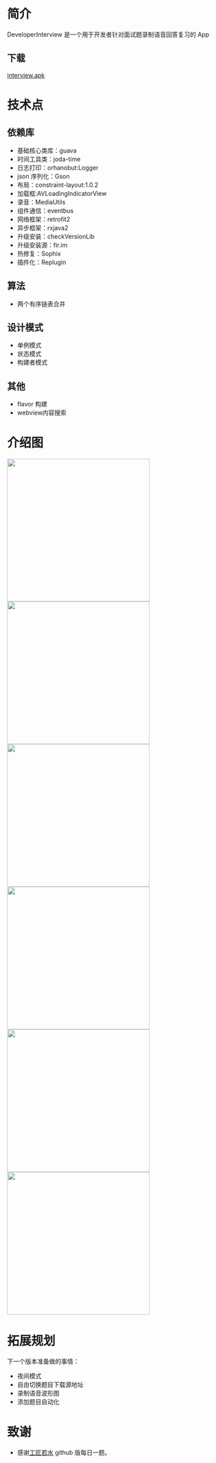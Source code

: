 # 简介
DeveloperInterview 是一个用于开发者针对面试题录制语音回答复习的 App

## 下载
[interview.apk](https://fir.im/interview)

# 技术点
## 依赖库
 - 基础核心类库：guava
 - 时间工具类：joda-time
 - 日志打印：orhanobut:Logger
 - json 序列化：Gson
 - 布局：constraint-layout:1.0.2
 - 加载框:AVLoadingIndicatorView
 - 录音：MediaUtils
 - 组件通信：eventbus
 - 网络框架：retrofit2
 - 异步框架：rxjava2
 - 升级安装：checkVersionLib
 - 升级安装源：fir.im
 - 热修复：Sophix
 - 插件化：Replugin

## 算法
 - 两个有序链表合并

## 设计模式
 - 单例模式
 - 状态模式
 - 构建者模式

## 其他
 - flavor 构建
 - webview内容搜索

# 介绍图
<div>
    <div style="display:inline;"><img src="images/1.png" width="332"></div>
    <div style="display:inline;"><img src="images/2.png" width="332"></div> 
</div>
<div>
    <div style="display:inline;"><img src="images/3.png" width="332"></div>
    <div style="display:inline;"><img src="images/4.png" width="332"></div> 
</div>
<div>
    <div style="display:inline;"><img src="images/5.png" width="332"></div>
    <div style="display:inline;"><img src="images/6.png" width="332"></div> 
</div>

# 拓展规划

下一个版本准备做的事情：

* 夜间模式
* 自由切换题目下载源地址
* 录制语音波形图
* 添加题目自动化 

# 致谢

- 感谢[工匠若水](https://github.com/TotemsCN/Base/blob/master/Java%20SE/Java.md) github 版每日一题。
